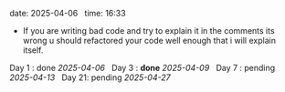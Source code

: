 date: 2025-04-06  
time: 16:33  

- If you are writing bad code and try to explain it in the comments its wrong u should refactored your code well enough that i will explain itself.
  

Day 1 : done *2025-04-06*  
Day 3 : **done** *2025-04-09*  
Day 7 : pending *2025-04-13*  
Day 21: pending *2025-04-27*